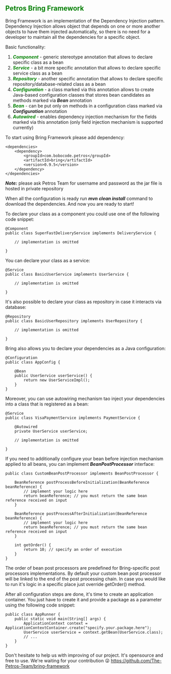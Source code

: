 ## <span style="color:green">Petros Bring Framework</span>
Bring Framework is an implementation of the Dependency Injection pattern.
Dependency Injection allows object that depends on one or more another objects to have them injected automatically,
so there is no need for a developer to maintain all the dependencies for a specific object.

Basic functionality:
1. <span style="color:green">_**Component**_</span> - generic stereotype annotation that allows to declare specific class as a bean
2. <span style="color:green">_**Service**_</span> - a bit more specific annotation that allows to declare specific service class as a bean
3. <span style="color:green">_**Repository**_</span> - another specific annotation that allows to declare specific repository/database-related class as a bean
4. <span style="color:green">_**Configuration**_</span> - a class marked via this annotation allows to create Java-based configuration classes that stores bean candidates as methods marked via _**Bean**_ annotation
5. <span style="color:green">_**Bean**_</span> - can be put only on methods in a configuration class marked via _**Configuration**_ annotation
6. <span style="color:green">_**Autowired**_</span> - enables dependency injection mechanism for the fields marked via this annotation (only field injection mechanism is supported currently)

To start using Bring Framework please add dependency:
```
<dependencies>
    <dependency>
        <groupId>com.bobocode.petros</groupId>
        <artifactId>bring</artifactId>
        <version>0.9.5</version>
    </dependency>
</dependencies>
```

_**Note:**_ please ask Petros Team for username and password as the jar file is hosted in private repository

When all the configuration is ready run _**mvn clean install**_ command to download the dependencies.
And now you are ready to start!

To declare your class as a component you could use one of the following code snippet:
```
@Component
public class SuperFastDeliveryService implements DeliveryService {

    // implementation is omitted

}
```

You can declare your class as a service:
```
@Service
public class BasicUserService implements UserService {

    // implementation is omitted

}
```

It's also possible to declare your class as repository in case it interacts via database:
```
@Repository
public class BasicUserRepository implements UserRepository {

    // implementation is omitted

}
```

Bring also allows you to declare your dependencies as a Java configuration:
```
@Configuration
public class AppConfig {

    @Bean
    public UserService userService() {
        return new UserServiceImpl();
    }
}
```

Moreover, you can use autowiring mechanism tao inject your dependencies into a class that is registered as a bean:
```
@Service
public class VisaPaymentService implements PaymentService {

    @Autowired
    private UserService userService;

    // implementation is omitted

}
```

If you need to additionally configure your bean before injection mechanism applied to all beans, you can implement
_**BeanPostProcessor**_ interface:
```
public class CustomBeanPostProcessor implements BeanPostProcessor {

    BeanReference postProcessBeforeInitialization(BeanReference beanReference) {
        // implement your logic here
        return beanReference; // you must return the same bean reference received on input
    }

    BeanReference postProcessAfterInitialization(BeanReference beanReference) {
        // implement your logic here
        return beanReference; // you must return the same bean reference received on input
    }

    int getOrder() {
        return 10; // specify an order of execution
    }
}
```
The order of bean post processors are predefined for Bring-specific post processors implementations. By default your
custom bean post processor will be linked to the end of the post processing chain. In case you would like to run it's
logic in a specific place just override getOrder() method.

After all configuration steps are done, it's time to create an application container. You just have to create it and
provide a package as a parameter using the following code snippet:
```
public class AppRunner {
    public static void main(String[] args) {
        ApplicationContext context = ApplicationContextContainer.create("specify.your.package.here");
        UserService userService = context.getBean(UserService.class);
        // ...
    }
}
```

Don't hesitate to help us with improving of our project. It's opensource and free to use. We're waiting for your contribution 😜
https://github.com/The-Petros-Team/bring-framework
